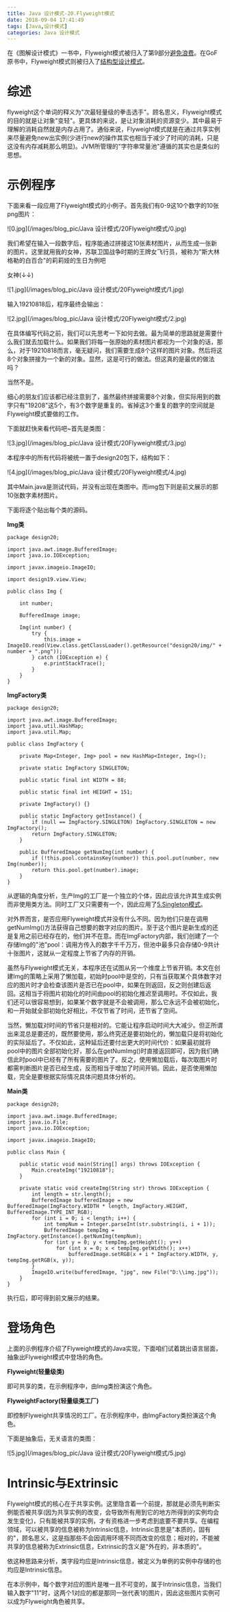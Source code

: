 ```yaml
---
title: Java 设计模式-20.Flyweight模式
date: 2018-09-04 17:41:49
tags: [Java,设计模式]
categories: Java 设计模式
---
```


在《图解设计模式》一书中，Flyweight模式被归入了第9部分[避免浪费]()。在GoF原书中，Flyweight模式则被归入了[结构型设计模式]()。

<!-- more -->

# 综述

flyweight这个单词的释义为"次最轻量级的拳击选手"。顾名思义，Flyweight模式的目的就是让对象"变轻"。更具体的来说，是让对象消耗的资源变少。其中最易于理解的消耗自然就是内存占用了。通俗来说，Flyweight模式就是在通过共享实例来尽量避免new出实例(少进行new的操作其实也相当于减少了时间的消耗，只是这没有内存减耗那么明显)。JVM所管理的"字符串常量池"遵循的其实也是类似的思想。

# 示例程序

下面来看一段应用了Flyweight模式的小例子。首先我们有0-9这10个数字的10张png图片：

![0.jpg](/images/blog_pic/Java 设计模式/20Flyweight模式/0.jpg)

我们希望在输入一段数字后，程序能通过拼接这10张素材图片，从而生成一张新的图片。这里就用我的女神，苏联卫国战争时期的王牌女飞行员，被称为"斯大林格勒的白百合"的莉莉娅的生日为例吧

女神(↓↓)

![1.jpg](/images/blog_pic/Java 设计模式/20Flyweight模式/1.jpg)

输入19210818后，程序最终会输出：

![2.jpg](/images/blog_pic/Java 设计模式/20Flyweight模式/2.jpg)

在具体编写代码之前，我们可以先思考一下如何去做。最为简单的思路就是需要什么我们就去加载什么。如果我们将每一张原始的素材图片都视为一个对象的话，那么，对于19210818而言，毫无疑问，我们需要生成8个这样的图片对象。然后将这8个对象拼接为一个新的对象。显然，这是可行的做法。但这真的是最优的做法吗？

当然不是。

细心的朋友们应该都已经注意到了，虽然最终拼接需要8个对象，但实际用到的数字只有"19208"这5个，有3个数字是重复的。省掉这3个重复的数字的空间就是Flyweight模式要做的工作。

下面就赶快来看代码吧~首先是类图：

![3.jpg](/images/blog_pic/Java 设计模式/20Flyweight模式/3.jpg)

本程序中的所有代码将被统一置于design20包下，结构如下：

![4.jpg](/images/blog_pic/Java 设计模式/20Flyweight模式/4.jpg)

其中Main.java是测试代码，并没有出现在类图中。而img包下则是前文展示的那10张数字素材图片。

下面将逐个贴出每个类的源码。

**Img类**

```
package design20;

import java.awt.image.BufferedImage;
import java.io.IOException;

import javax.imageio.ImageIO;

import design19.view.View;

public class Img {

    int number;

    BufferedImage image;

    Img(int number) {
        try {
            this.image = ImageIO.read(View.class.getClassLoader().getResource("design20/img/" + number + ".png"));
        } catch (IOException e) {
            e.printStackTrace();
        }
    }
}
```

**ImgFactory类**

```
package design20;

import java.awt.image.BufferedImage;
import java.util.HashMap;
import java.util.Map;

public class ImgFactory {

    private Map<Integer, Img> pool = new HashMap<Integer, Img>();

    private static ImgFactory SINGLETON;

    public static final int WIDTH = 88;

    public static final int HEIGHT = 151;

    private ImgFactory() {}

    public static ImgFactory getInstance() {
        if (null == ImgFactory.SINGLETON) ImgFactory.SINGLETON = new ImgFactory();
        return ImgFactory.SINGLETON;
    }

    public BufferedImage getNumImg(int number) {
        if (!this.pool.containsKey(number)) this.pool.put(number, new Img(number));
        return this.pool.get(number).image;
    }
}
```

从逻辑的角度分析，生产Img的工厂是一个独立的个体，因此应该允许其生成实例而非使用类方法。同时工厂又只需要有一个，因此应用了[5.Singleton模式]()。

对外界而言，是否应用Flyweight模式并没有什么不同。因为他们只是在调用getNumImg()方法获得自己想要的数字对应的图片。至于这个图片是新生成的还是复用之前已经存在的，他们并不在意。而在ImgFactory内部，我们创建了一个存储Img的"池"pool：调用方传入的数字千千万万，但池中最多只会存储0-9共计十张图片，这就从一定程度上节省了内存的开销。

虽然与Flyweight模式无关，本程序还在试图从另一个维度上节省开销。本文在创建Img的策略上采用了懒加载，初始时pool中是空的，只有当获取某个具体数字对应的图片时才会检查该图片是否已在pool中，如果在则返回，反之则创建后返回。这相当于将图片初始化的时间由pool的初始化推迟至调用时。不仅如此，我们还可以很容易想到，如果某个数字就是不会被调用，那么它永远不会被初始化，和一开始就全部初始化好相比，不仅节省了时间，还节省了空间。

当然，懒加载对时间的节省只是相对的。它能让程序启动时间大大减少。但正所谓出来混总是要还的，既然要使用，那么终究还是要初始化的，懒加载只是将初始化的实际延后了。不仅如此，这种延后还要付出更大的时间代价：如果最初就将pool中的图片全部初始化好，那么在getNumImg()时直接返回即可，因为我们确信此时pool中已经有了所有需要的图片了。反之，使用懒加载后，每次取图片时都需判断图片是否已经生成，反而相当于增加了时间开销。因此，是否使用懒加载，完全是要根据实际情况具体问题具体分析的。

**Main类**

```
package design20;

import java.awt.image.BufferedImage;
import java.io.File;
import java.io.IOException;

import javax.imageio.ImageIO;

public class Main {

    public static void main(String[] args) throws IOException {
        Main.createImg("19210818");
    }

    private static void createImg(String str) throws IOException {
        int length = str.length();
        BufferedImage bufferedImage = new BufferedImage(ImgFactory.WIDTH * length, ImgFactory.HEIGHT, BufferedImage.TYPE_INT_RGB);
        for (int i = 0; i < length; i++) {
            int tempNum = Integer.parseInt(str.substring(i, i + 1));
            BufferedImage tempImg = ImgFactory.getInstance().getNumImg(tempNum);
            for (int y = 0; y < tempImg.getHeight(); y++)
                for (int x = 0; x < tempImg.getWidth(); x++)
                    bufferedImage.setRGB(x + i * ImgFactory.WIDTH, y, tempImg.getRGB(x, y));
        }
        ImageIO.write(bufferedImage, "jpg", new File("D:\\img.jpg"));
    }
}
```

执行后，即可得到前文展示的结果。

# 登场角色

上面的示例程序介绍了Flyweight模式的Java实现，下面咱们试着跳出语言层面，抽象出Flyweight模式中登场的角色。

**Flyweight(轻量级类)**

即可共享的类，在示例程序中，由Img类扮演这个角色。

**FlyweightFactory(轻量级类工厂)**

即控制Flyweight共享情况的工厂。在示例程序中，由ImgFactory类扮演这个角色。

下面是抽象后，无关语言的类图：

![5.jpg](/images/blog_pic/Java 设计模式/20Flyweight模式/5.jpg)

# Intrinsic与Extrinsic

Flyweight模式的核心在于共享实例。这里隐含着一个前提，那就是必须先判断实例能否被共享(因为共享实例的改变，会导致所有用到它的地方所得到的实例均会发生变化)，只有能被共享的实例，才有资格进一步考虑到底要不要共享。在编程领域，可以被共享的信息被称为Intrinsic信息，Intrinsic意思是"本质的，固有的"，顾名思义，这是指那些不会因调用环境不同而改变的信息；相对的，不能被共享的信息被称为Extrinsic信息，Extrinsic的含义是"外在的，非本质的"。

依这种思路来分析，类字段均应是Intrinsic信息，被定义为单例的实例中存储的也均应是Intrinsic信息。

在本示例中，每个数字对应的图片是唯一且不可变的，属于Intrinsic信息，当我们输入数字"11"时，这两个1对应的都是那同一张代表1的图片，因此这些图片实例可以成为Flyweight角色被共享。